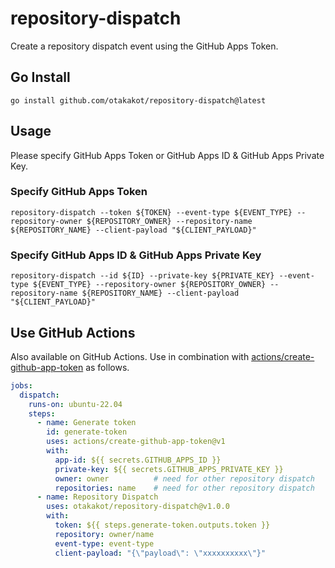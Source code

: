 # repository-dispatch

Create a repository dispatch event using the GitHub Apps Token.

## Go Install

```shell
go install github.com/otakakot/repository-dispatch@latest
```

## Usage

Please specify GitHub Apps Token or GitHub Apps ID & GitHub Apps Private Key.

### Specify GitHub Apps Token

```shell
repository-dispatch --token ${TOKEN} --event-type ${EVENT_TYPE} --repository-owner ${REPOSITORY_OWNER} --repository-name ${REPOSITORY_NAME} --client-payload "${CLIENT_PAYLOAD}"
```

### Specify GitHub Apps ID & GitHub Apps Private Key

```shell
repository-dispatch --id ${ID} --private-key ${PRIVATE_KEY} --event-type ${EVENT_TYPE} --repository-owner ${REPOSITORY_OWNER} --repository-name ${REPOSITORY_NAME} --client-payload "${CLIENT_PAYLOAD}"
```

## Use GitHub Actions

Also available on GitHub Actions.
Use in combination with [actions/create-github-app-token](https://github.com/marketplace/actions/create-github-app-token) as follows.

```yaml
jobs:
  dispatch:
    runs-on: ubuntu-22.04
    steps:
      - name: Generate token
        id: generate-token
        uses: actions/create-github-app-token@v1
        with:
          app-id: ${{ secrets.GITHUB_APPS_ID }}
          private-key: ${{ secrets.GITHUB_APPS_PRIVATE_KEY }}
          owner: owner          # need for other repository dispatch
          repositories: name    # need for other repository dispatch
      - name: Repository Dispatch
        uses: otakakot/repository-dispatch@v1.0.0
        with:
          token: ${{ steps.generate-token.outputs.token }}
          repository: owner/name
          event-type: event-type
          client-payload: "{\"payload\": \"xxxxxxxxxx\"}"
```
